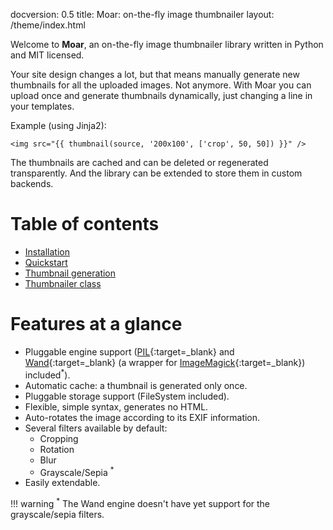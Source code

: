 docversion: 0.5
title: Moar: on-the-fly image thumbnailer
layout: /theme/index.html


Welcome to **Moar**, an on-the-fly image thumbnailer library written in Python and MIT licensed.

Your site design changes a lot, but that means manually generate new thumbnails for all the uploaded images. Not anymore. With Moar you can upload once and generate thumbnails dynamically, just changing a line in your templates.

Example (using Jinja2):

```jinja
<img src="{{ thumbnail(source, '200x100', ['crop', 50, 50]) }}" />
```

The thumbnails are cached and can be deleted or regenerated transparently. And the library can be extended to store them in custom backends.


# Table of contents

* [Installation](/0.5/installation.html)
* [Quickstart](/0.5/quickstart.html)
* [Thumbnail generation](/0.5/thumbnail.html)
* [Thumbnailer class](/0.5/thumbnailer.html)


# Features at a glance

* Pluggable engine support ([PIL][pil]{:target=_blank} and [Wand][wand]{:target=_blank} (a wrapper for [ImageMagick][imagemagick]{:target=_blank}) included<sup>*</sup>).
* Automatic cache: a thumbnail is generated only once.
* Pluggable storage support (FileSystem included).
* Flexible, simple syntax, generates no HTML.
* Auto-rotates the image according to its EXIF information.
* Several filters available by default:
    * Cropping
    * Rotation
    * Blur
    * Grayscale/Sepia <sup>*</sup>
* Easily extendable.

!!! warning
    <sup>*</sup> The Wand engine doesn't have yet support for the grayscale/sepia filters.


[pil]: http://www.pythonware.com/products/pil/
[imagemagick]: http://www.imagemagick.org/script/index.php
[wand]: http://styleshare.github.com/wand/
